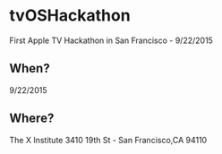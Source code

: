 # tvOSHackathon
First Apple TV Hackathon in San Francisco - 9/22/2015

## When?
9/22/2015
## Where?
The X Institute
3410 19th St - San Francisco,CA 94110
